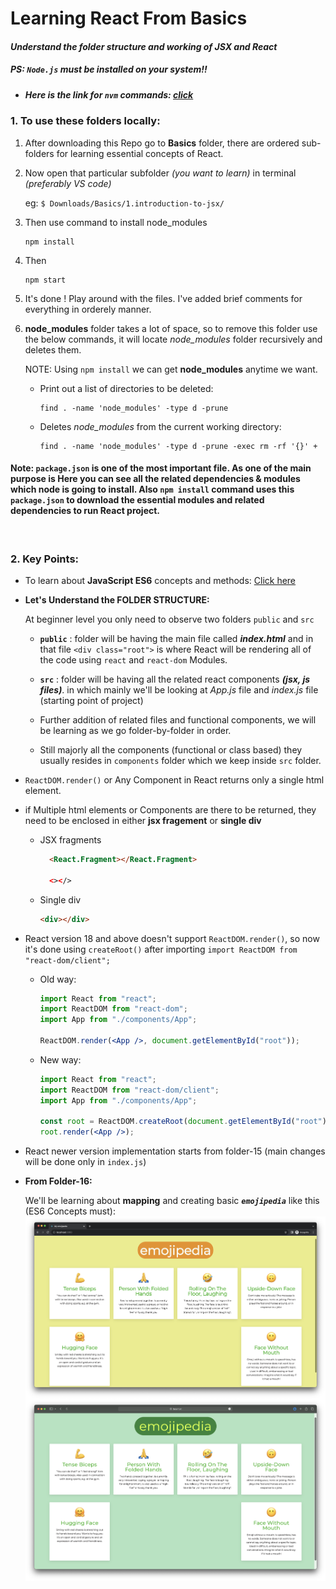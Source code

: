 # Learning React From Basics

#### *Understand the folder structure and working of JSX and React*

##### PS: *`Node.js`* must be installed on your system!!
- ##### Here is the link for `nvm` commands: <a href="https://github.com/princebansal7/Learn-JavaScript#readme" target="_blank">click</a>
### 1. To use these folders locally:


1. After downloading this Repo go to **Basics** folder, there are ordered sub-folders for learning essential concepts of React.
2. Now open that particular subfolder *(you want to learn)* in terminal *(preferably VS code)*
    
   eg: `$ Downloads/Basics/1.introduction-to-jsx/`
3. Then use command to install node_modules

    ```
    npm install
    ```

4. Then

    ```
    npm start
    ```  

5. It's done ! Play around with the files. I've added brief comments for everything in orderely manner.

6. **node_modules** folder takes a lot of space, so to remove this folder use the below commands, it will locate *node_modules* folder recursively and deletes them. 
  
   NOTE: Using ``npm install`` we can get **node_modules** anytime we want.
   
   - Print out a list of directories to be deleted:
  
      ```
      find . -name 'node_modules' -type d -prune
      ```
   - Deletes *node_modules* from the current working directory:

      ```
      find . -name 'node_modules' -type d -prune -exec rm -rf '{}' +
      ```


#### **Note:** `package.json`  is one of the most important file. As one of the main purpose is Here you can see all the related dependencies & modules which **node** is going to install. Also **`npm install`** command uses this `package.json` to download the essential modules and related dependencies to run React project.


<br>

### 2. Key Points:

- To learn about **JavaScript ES6** concepts and methods: <a href="https://github.com/princebansal7/Web-Dev-Basics/tree/main/ES6-JS" target="_blank">Click here</a>
- **Let's Understand the FOLDER STRUCTURE:**

  At beginner level you only need to observe two folders
  `public`  and `src`

    - **`public`** : folder will be having the main file called ***index.html***
    and in that file `<div class="root">` is where React will be rendering all of the code using `react` and `react-dom` Modules.

   - **`src`** : folder will be having all the related react components ***(jsx, js files)***.
      in which mainly we'll be looking at *App.js* file and *index.js* file (starting point of project)<br>
   - Further addition of related files and functional components, we will be learning as we go folder-by-folder in order.
   - Still majorly all the components (functional or class based) they usually resides in `components` folder which we keep inside `src` folder.
- `ReactDOM.render()` or Any Component in React returns only a single html element.
- if Multiple html elements or Components are there to be returned, they need to be enclosed in either **jsx fragement** or **single div**

  - JSX fragments

    ```html
      <React.Fragment></React.Fragment>

      <></>
      ```

  - Single div

    ```html
    <div></div>
    ```
- React version 18 and above doesn't support ``ReactDOM.render()``, so now it's done using ``createRoot()`` after importing ``import ReactDOM from "react-dom/client";``
  
  - Old way:
    ```jsx
    import React from "react";
    import ReactDOM from "react-dom";
    import App from "./components/App";

    ReactDOM.render(<App />, document.getElementById("root"));
    ```
  - New way:
      ```jsx
      import React from "react";
      import ReactDOM from "react-dom/client";
      import App from "./components/App";

      const root = ReactDOM.createRoot(document.getElementById("root"));
      root.render(<App />);
      ```
- React newer version implementation starts from folder-15 (main changes will be done only in ``index.js``)


- **From Folder-16:**
  
    We'll be learning about **mapping** and creating basic ***``emojipedia``*** like this (ES6 Concepts must):
  <img align="right" alt="emoji-pedia" width="800" src="./images/emojipedia-mbp.png">

  <img align="right" alt="emoji-pedia" width="800" src="./images/emojipedia-mbp2.png">
  &nbsp 

